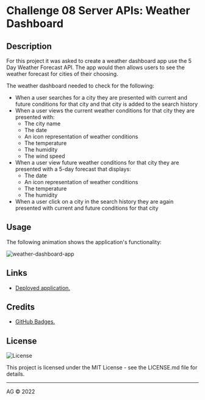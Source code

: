 
# Challenge 08 Server APIs: Weather Dashboard


## Description

For this project it was asked to create a weather dashboard app use the 5 Day Weather Forecast API. The app would then allows users to see the weather forecast for cities of their choosing.

The weather dashboard needed to check for the following: 
* When a user searches for a city they are presented with current and future conditions for that city and that city is added to the search history
* When a user views the current weather conditions for that city they are presented with:
    * The city name
    * The date
    * An icon representation of weather conditions
    * The temperature
    * The humidity
    * The wind speed
* When a user view future weather conditions for that city they are presented with a 5-day forecast that displays:
    * The date
    * An icon representation of weather conditions
    * The temperature
    * The humidity
* When a user click on a city in the search history they are again presented with current and future conditions for that city
## Usage

The following animation shows the application's functionality:

![weather-dashboard-app](assets/images/.gif)
## Links

* [Deployed application.](https://agh911.github.io/Weather-Dashboard/)
## Credits

* [GitHub Badges.](https://shields.io/)
## License

![License](https://img.shields.io/github/license/agh911/Weather-Dashboard?color=informational&label=License)

This project is licensed under the MIT License - see the LICENSE.md file for details.


---

AG © 2022